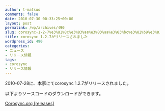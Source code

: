 ```yaml
---
author: t-matsuo
comments: false
date: 2010-07-30 00:33:25+00:00
layout: post
permalink: /wp/archives/490
slug: corosync-1-2-7%e3%81%8c%e3%83%aa%e3%83%aa%e3%83%bc%e3%82%b9%e3%81%95%e3%82%8c%e3%81%be%e3%81%97%e3%81%9f
title: corosync 1.2.7がリリースされました
wordpress_id: 490
categories:
- ニュース
- リリース情報
tags:
- corosync
- リリース情報
---
```


2010-07-28に、本家にてcorosync 1.2.7がリリースされました。





以下よりソースコードのダウンロードができます。





[Corosync.org  [releases]](http://www.corosync.org/doku.php?id=releases)
